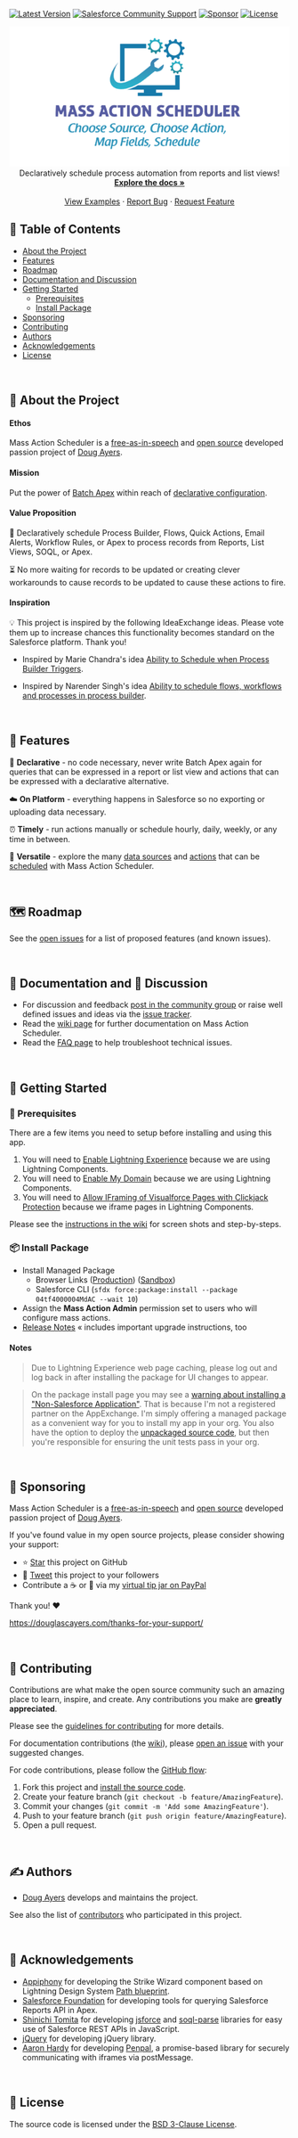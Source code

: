 <!-- SHIELDS -->
[![Latest Version][version-shield]][version-url]
[![Salesforce Community Support][community-shield]][community-url]
[![Sponsor][sponsor-shield]][sponsor-url]
[![License][license-shield]][license-url]

<!-- PROJECT LOGO -->
<p align="center">
  <a href="https://github.com/douglascayers-org/sfdx-mass-action-scheduler/">
    <img src="images/mas-logo.png" alt="Mass Action Scheduler Logo" border="0" />
  </a>
  <br />
  Declaratively schedule process automation from reports and list views!
  <br />
  <a href="https://github.com/douglascayers-org/sfdx-mass-action-scheduler/wiki"><strong>Explore the docs »</strong></a>
  <br />
  <br />
  <a href="https://github.com/douglascayers-org/sfdx-mass-action-scheduler/wiki/Examples">View Examples</a>
  ·
  <a href="https://github.com/douglascayers-org/sfdx-mass-action-scheduler/issues">Report Bug</a>
  ·
  <a href="https://github.com/douglascayers-org/sfdx-mass-action-scheduler/issues">Request Feature</a>
</p>

## 📝 Table of Contents

* [About the Project](#-about-the-project)
* [Features](#-features)
* [Roadmap](#-roadmap)
* [Documentation and Discussion](#-documentation-and--discussion)
* [Getting Started](#-getting-started)
  - [Prerequisites](#-prerequisites)
  - [Install Package](#-install-package)
* [Sponsoring](#-sponsoring)
* [Contributing](#-contributing)
* [Authors](#️-authors)
* [Acknowledgements](#-acknowledgements)
* [License](#-license)

<br />

## 🧐 About the Project

#### Ethos

Mass Action Scheduler is a [free-as-in-speech](https://www.howtogeek.com/howto/31717/what-do-the-phrases-free-speech-vs.-free-beer-really-mean/) and [open source](https://opensource.com/resources/what-open-source) developed passion project of [Doug Ayers](https://douglascayers.com).

#### Mission

Put the power of [Batch Apex](https://developer.salesforce.com/docs/atlas.en-us.apexcode.meta/apexcode/apex_batch.htm) within reach of [declarative configuration](https://help.salesforce.com/articleView?id=extend_click_intro.htm&type=5).

#### Value Proposition

🚀 Declaratively schedule Process Builder, Flows, Quick Actions, Email Alerts, Workflow Rules, or Apex to process records from Reports, List Views, SOQL, or Apex.

⏳ No more waiting for records to be updated or creating clever workarounds to cause records to be updated to cause these actions to fire.

#### Inspiration

💡 This project is inspired by the following IdeaExchange ideas. Please vote them up to increase chances this functionality becomes standard on the Salesforce platform. Thank you!

  * Inspired by Marie Chandra's idea [Ability to Schedule when Process Builder Triggers](https://success.salesforce.com/ideaView?id=08730000000DjEmAAK).

  * Inspired by Narender Singh's idea [Ability to schedule flows, workflows and processes in process builder](https://success.salesforce.com/ideaView?id=0873A000000EA71QAG).

<br />

## 🎈 Features

🙌 **Declarative** - no code necessary, never write Batch Apex again for queries that can be expressed in a report or list view and actions that can be expressed with a declarative alternative.

☁️ **On Platform** - everything happens in Salesforce so no exporting or uploading data necessary.

⏰ **Timely** - run actions manually or schedule hourly, daily, weekly, or any time in between.

🦄 **Versatile** - explore the many [data sources](https://github.com/douglascayers-org/sfdx-mass-action-scheduler/wiki/Sources) and [actions](https://github.com/douglascayers-org/sfdx-mass-action-scheduler/wiki/Actions) that can be [scheduled](https://github.com/douglascayers-org/sfdx-mass-action-scheduler/wiki/Scheduling) with Mass Action Scheduler.

<br />

## 🗺 Roadmap

See the [open issues](https://github.com/douglascayers-org/sfdx-mass-action-scheduler/issues) for a list of proposed features (and known issues).

<br />

## 📘 Documentation and 💬 Discussion

* For discussion and feedback [post in the community group](https://success.salesforce.com/_ui/core/chatter/groups/GroupProfilePage?g=0F93A000000LhvN) or raise well defined issues and ideas via the [issue tracker](https://github.com/douglascayers/sfdx-mass-action-scheduler/issues).
* Read the [wiki page](https://github.com/douglascayers-org/sfdx-mass-action-scheduler/wiki) for further documentation on Mass Action Scheduler.
* Read the [FAQ page](https://github.com/douglascayers-org/sfdx-mass-action-scheduler/wiki/Frequently-Asked-Questions) to help troubleshoot technical issues.

<br />

## 👋 Getting Started

### 🚨 Prerequisites

There are a few items you need to setup before installing and using this app.

1. You will need to [Enable Lightning Experience](https://github.com/douglascayers-org/sfdx-mass-action-scheduler/wiki/Prerequisites#1-enable-lightning-experience) because we are using Lightning Components.
2. You will need to [Enable My Domain](https://github.com/douglascayers-org/sfdx-mass-action-scheduler/wiki/Prerequisites#2-enable-my-domain) because we are using Lightning Components.
3. You will need to [Allow IFraming of Visualforce Pages with Clickjack Protection](https://github.com/douglascayers-org/sfdx-mass-action-scheduler/wiki/Prerequisites#3-allow-iframing-of-visualforce-pages-with-clickjack-protection) because we iframe pages in Lightning Components.

Please see the [instructions in the wiki](https://github.com/douglascayers-org/sfdx-mass-action-scheduler/wiki/Prerequisites) for screen shots and step-by-steps.

### 📦 Install Package

* Install Managed Package
    * Browser Links ([Production](https://login.salesforce.com/packaging/installPackage.apexp?p0=04tf4000004MdAC)) ([Sandbox](https://test.salesforce.com/packaging/installPackage.apexp?p0=04tf4000004MdAC))
    * Salesforce CLI (`sfdx force:package:install --package 04tf4000004MdAC --wait 10`)
* Assign the **Mass Action Admin** permission set to users who will configure mass actions.
* [Release Notes](https://github.com/douglascayers-org/sfdx-mass-action-scheduler/wiki/Release-Notes) « includes important upgrade instructions, too

#### Notes

> Due to Lightning Experience web page caching, please log out and log back in after installing the package for UI changes to appear.

> On the package install page you may see a [warning about installing a "Non-Salesforce Application"](https://github.com/douglascayers-org/sfdx-mass-action-scheduler/wiki/Frequently-Asked-Questions#why-do-i-see-a-warning-about-installing-a-non-salesforce-application). That is because I'm not a registered partner on the AppExchange. I'm simply offering a managed package as a convenient way for you to install my app in your org. You also have the option to deploy the [unpackaged source code](https://github.com/douglascayers-org/sfdx-mass-action-scheduler/wiki/Install-Source-Code), but then you're responsible for ensuring the unit tests pass in your org.

<br />

## 💎 Sponsoring

Mass Action Scheduler is a [free-as-in-speech](https://www.howtogeek.com/howto/31717/what-do-the-phrases-free-speech-vs.-free-beer-really-mean/) and [open source](https://opensource.com/resources/what-open-source) developed passion project of [Doug Ayers](https://douglascayers.com).

If you've found value in my open source projects, please consider showing your support:
  * ⭐️ [Star](https://github.com/douglascayers-org/sfdx-mass-action-scheduler) this project on GitHub
  * 📣 [Tweet](https://twitter.com/intent/tweet/?url=https%3A%2F%2Fgithub.com%2Fdouglascayers-org%2Fsfdx-mass-action-scheduler&text=%F0%9F%9A%80%20Declaratively%20schedule%20Process%20Builder%2C%20Flows%2C%20Quick%20Actions%2C%20Email%20Alerts%2C%20Workflow%20Rules%2C%20or%20Apex%20to%20process%20records%20from%20Reports%2C%20List%20Views%2C%20SOQL%2C%20or%20Apex%20with%20%23MassActionScheduler%20by%20%40DouglasCAyers&related=douglascayers%2Csalesforcedevs&hashtags=salesforce) this project to your followers
  * Contribute a ☕️ or 🌮 via my [virtual tip jar on PayPal](https://www.paypal.me/douglascayers/)

Thank you! ❤️

https://douglascayers.com/thanks-for-your-support/

<br />

## 🙏 Contributing

Contributions are what make the open source community such an amazing place to learn, inspire, and create. Any contributions you make are **greatly appreciated**.

Please see the [guidelines for contributing](CONTRIBUTING.md) for more details.

For documentation contributions (the [wiki](https://github.com/douglascayers-org/sfdx-mass-action-scheduler/wiki)), please [open an issue](https://github.com/douglascayers-org/sfdx-mass-action-scheduler/issues) with your suggested changes.

For code contributions, please follow the [GitHub flow](https://help.github.com/en/articles/github-flow):
1. Fork this project and [install the source code](https://github.com/douglascayers-org/sfdx-mass-action-scheduler/wiki/Install-Source-Code).
2. Create your feature branch (`git checkout -b feature/AmazingFeature`).
3. Commit your changes (`git commit -m 'Add some AmazingFeature'`).
4. Push to your feature branch (`git push origin feature/AmazingFeature`).
5. Open a pull request.

<br />

## ✍️ Authors

* [Doug Ayers](https://douglascayers.com) develops and maintains the project.

See also the list of [contributors](https://github.com/douglascayers-org/sfdx-mass-action-scheduler/contributors) who participated in this project.

<br />

## 🎉 Acknowledgements

* [Appiphony](http://www.lightningstrike.io) for developing the Strike Wizard component based on Lightning Design System [Path blueprint](https://www.lightningdesignsystem.com/components/path/).
* [Salesforce Foundation](https://github.com/SalesforceFoundation/CampaignTools) for developing tools for querying Salesforce Reports API in Apex.
* [Shinichi Tomita](https://twitter.com/stomita) for developing [jsforce](https://jsforce.github.io/) and [soql-parse](https://github.com/stomita/soql-parse) libraries for easy use of Salesforce REST APIs in JavaScript.
* [jQuery](https://jquery.com/) for developing jQuery library.
* [Aaron Hardy](https://twitter.com/aaronius) for developing [Penpal](https://github.com/Aaronius/penpal), a promise-based library for securely communicating with iframes via postMessage.

<br />

## 👀 License

The source code is licensed under the [BSD 3-Clause License](LICENSE).

<!-- MARKDOWN LINKS & IMAGES -->

[version-shield]: https://img.shields.io/github/tag/douglascayers-org/sfdx-mass-action-scheduler.svg?label=release&color=green
[version-url]: https://github.com/douglascayers-org/sfdx-mass-action-scheduler/wiki/Release-Notes

[license-shield]: https://img.shields.io/github/license/douglascayers-org/sfdx-mass-action-scheduler.svg?label=license&color=green
[license-url]: LICENSE

[community-shield]: https://img.shields.io/badge/-Join_our_Community-blue.svg?logo=salesforce&logoColor=white
[community-url]: https://success.salesforce.com/_ui/core/chatter/groups/GroupProfilePage?g=0F93A000000LhvN

<!-- https://stackoverflow.com/questions/42679712/why-does-the-red-heart-emoji-require-two-code-points-but-the-other-colored-hear -->
[sponsor-shield]: https://img.shields.io/badge/-💜_Sponsor_this_project-ff69b4.svg
[sponsor-url]: https://github.com/douglascayers-org/sfdx-mass-action-scheduler/blob/master/README.md#-sponsoring
